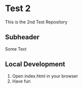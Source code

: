 # Test 2

This is the 2nd Test Repository

## Subheader

Some Text

## Local Development

1. Open index.html in your browser
2. Have fun
